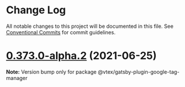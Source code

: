 # Change Log

All notable changes to this project will be documented in this file.
See [Conventional Commits](https://conventionalcommits.org) for commit guidelines.

# [0.373.0-alpha.2](https://github.com/vtex/faststore/compare/v0.373.0-alpha.1...v0.373.0-alpha.2) (2021-06-25)

**Note:** Version bump only for package @vtex/gatsby-plugin-google-tag-manager
